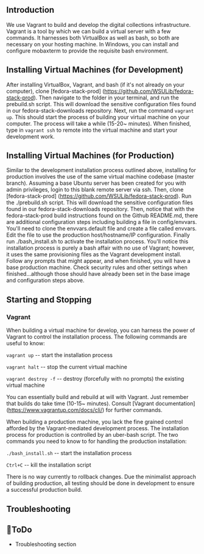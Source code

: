 ## Introduction
We use Vagrant to build and develop the digital collections infrastructure. Vagrant is a tool by which we can build a virtual server with a few commands. It harnesses both VirtualBox as well as bash, so both are necessary on your hosting machine. In Windows, you can install and configure mobaxterm to provide the requisite bash environment.

## Installing Virtual Machines (for Development)
After installing VirtualBox, Vagrant, and bash (if it's not already on your computer), clone [fedora-stack-prod] (https://github.com/WSULib/fedora-stack-prod). Then navigate to the folder in your terminal, and run the prebuild.sh script.  This will download the sensitive configuration files found in our fedora-stack-downloads repository. Next, run the command ```vagrant up```. This should start the process of building your virtual machine on your computer. The process will take a while (15-20~ minutes). When finished, type in ```vagrant ssh``` to remote into the virtual machine and start your development work.

## Installing Virtual Machines (for Production)
Similar to the development installation process outlined above, installing for production involves the use of the same virtual machine codebase (master branch). Assuming a base Ubuntu server has been created for you with admin privileges, login to this blank remote server via ssh. Then, clone [fedora-stack-prod] (https://github.com/WSULib/fedora-stack-prod). Run the ./prebuild.sh script. This will download the sensitive configuration files found in our fedora-stack-downloads repository. Then, notice that with the fedora-stack-prod build instructions found on the Github README.md, there are additional configuration steps including building a file in config/envvars. You'll need to clone the envvars.default file and create a file called envvars. Edit the file to use the production host/hostname/IP configuration. Finally run ./bash_install.sh to activate the installation process. You'll notice this installation process is purely a bash affair with no use of Vagrant; however, it uses the same provisioning files as the Vagrant development install. Follow any prompts that might appear, and when finished, you will have a base production machine. Check security rules and other settings when finished...although those should have already been set in the base image and configuration steps above.


## Starting and Stopping
### Vagrant
When building a virtual machine for develop, you can harness the power of Vagrant to control the installation process.  The following commands are useful to know:

```vagrant up``` -- start the installation process

```vagrant halt``` -- stop the current virtual machine

```vagrant destroy -f``` -- destroy (forcefully with no prompts) the existing virtual machine

You can essentially build and rebuild at will with Vagrant. Just remember that builds do take time (10-15~ minutes). Consult [Vagrant documentation] (https://www.vagrantup.com/docs/cli/) for further commands.

When building a production machine, you lack the fine grained control afforded by the Vagrant-mediated development process. The installation process for production is controlled by an uber-bash script. The two commands you need to know to for handling the production installation:

```./bash_install.sh``` -- start the installation process

```Ctrl+C``` -- kill the installation script

There is no way currently to rollback changes. Due the minimalist approach of building production, all testing should be done in development to ensure a successful production build.

## Troubleshooting

## :tomato:ToDo
* Troubleshooting section
